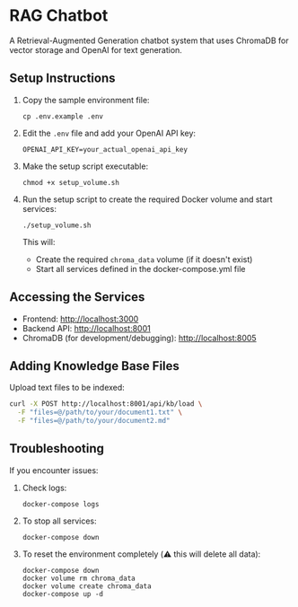 # RAG Chatbot

A Retrieval-Augmented Generation chatbot system that uses ChromaDB for vector storage and OpenAI for text generation.

## Setup Instructions

1. Copy the sample environment file:
   ```
   cp .env.example .env
   ```

2. Edit the `.env` file and add your OpenAI API key:
   ```
   OPENAI_API_KEY=your_actual_openai_api_key
   ```

3. Make the setup script executable:
   ```
   chmod +x setup_volume.sh
   ```

4. Run the setup script to create the required Docker volume and start services:
   ```
   ./setup_volume.sh
   ```

   This will:
   - Create the required `chroma_data` volume (if it doesn't exist)
   - Start all services defined in the docker-compose.yml file

## Accessing the Services

- Frontend: [http://localhost:3000](http://localhost:3000)
- Backend API: [http://localhost:8001](http://localhost:8001)
- ChromaDB (for development/debugging): [http://localhost:8005](http://localhost:8005)

## Adding Knowledge Base Files

Upload text files to be indexed:

```bash
curl -X POST http://localhost:8001/api/kb/load \
  -F "files=@/path/to/your/document1.txt" \
  -F "files=@/path/to/your/document2.md"
```

## Troubleshooting

If you encounter issues:

1. Check logs:
   ```
   docker-compose logs
   ```

2. To stop all services:
   ```
   docker-compose down
   ```

3. To reset the environment completely (⚠️ this will delete all data):
   ```
   docker-compose down
   docker volume rm chroma_data
   docker volume create chroma_data
   docker-compose up -d
   ```
